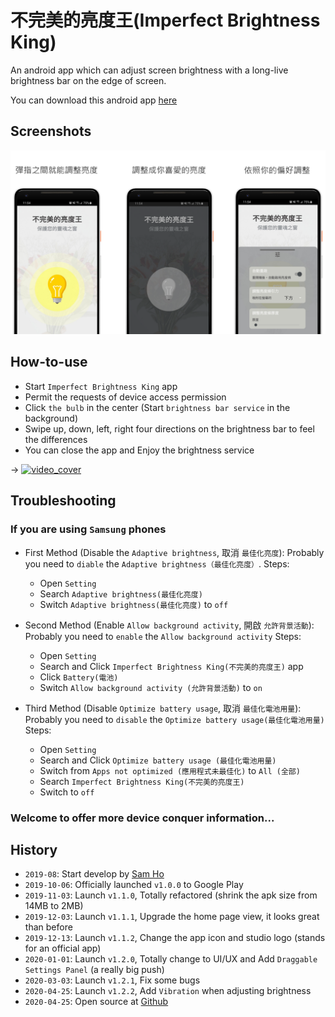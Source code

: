 # 不完美的亮度王(Imperfect Brightness King)
An android app which can adjust screen brightness with a long-live brightness bar on the edge of screen.

You can download this android app [here](https://play.google.com/store/apps/details?id=net.rongsonho.brightnessking)

## Screenshots
![cover](https://github.com/shrimp509/BrightnessKing/blob/master/screenshots/cover.png)

## How-to-use
* Start `Imperfect Brightness King` app
* Permit the requests of device access permission
* Click `the bulb` in the center (Start `brightness bar service` in the background)
* Swipe up, down, left, right four directions on the brightness bar to feel the differences
* You can close the app and Enjoy the brightness service

-> [![video_cover](https://github.com/shrimp509/BrightnessKing/blob/master/screenshots/video_cover.png)](https://www.youtube.com/watch?v=9vQCDuek-m8)

## Troubleshooting

### If you are using `Samsung` phones
* First Method (Disable the `Adaptive brightness`, 取消 `最佳化亮度`):
Probably you need to `diable` the `Adaptive brightness（最佳化亮度）`.
Steps:
	* Open `Setting`
	* Search `Adaptive brightness(最佳化亮度)`
	* Switch `Adaptive brightness(最佳化亮度)` to `off`

* Second Method (Enable `Allow background activity`, 開啟 `允許背景活動`):
Probably you need to `enable` the `Allow background activity`
Steps:
	* Open `Setting`
	* Search and Click `Imperfect Brightness King(不完美的亮度王)` app
	* Click `Battery(電池)`
	* Switch `Allow background activity (允許背景活動)` to `on`

* Third Method (Disable `Optimize battery usage`, 取消 `最佳化電池用量`):
Probably you need to `disable` the `Optimize battery usage(最佳化電池用量)`
Steps:
	* Open `Setting`
	* Search and Click `Optimize battery usage (最佳化電池用量)`
	* Switch from `Apps not optimized (應用程式未最佳化)` to `All (全部)`
	* Search `Imperfect Brightness King(不完美的亮度王)`
	* Switch to `off`


### Welcome to offer more device conquer information...


## History
* `2019-08`: Start develop by [Sam Ho](http://imrongson.com/)
* `2019-10-06`: Officially launched `v1.0.0` to Google Play
* `2019-11-03`: Launch `v1.1.0`, Totally refactored (shrink the apk size from 14MB to 2MB)
* `2019-12-03`: Launch `v1.1.1`, Upgrade the home page view, it looks great than before
* `2019-12-13`: Launch `v1.1.2`, Change the app icon and studio logo (stands for an official app)
* `2020-01-01`: Launch `v1.2.0`, Totally change to UI/UX and Add `Draggable Settings Panel` (a really big push)
* `2020-03-03`: Launch `v1.2.1`, Fix some bugs
* `2020-04-25`: Launch `v1.2.2`, Add `Vibration` when adjusting brightness
* `2020-04-25`: Open source at [Github](https://github.com/shrimp509/BrightnessKing)
